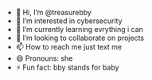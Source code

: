 - 👋 Hi, I’m @treasurebby
- 👀 I’m interested in cybersecurity
- 🌱 I’m currently learning evrything i can
- 💞️ I’m looking to collaborate on projects
- 📫 How to reach me just text me
- 😄 Pronouns: she
- ⚡ Fun fact: bby stands for baby

<!---
treasurebby/treasurebby is a ✨ special ✨ repository because its `README.md` (this file) appears on your GitHub profile.
You can click the Preview link to take a look at your changes.
--->
